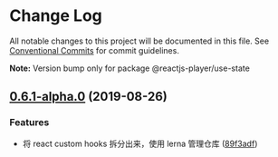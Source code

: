 # Change Log

All notable changes to this project will be documented in this file.
See [Conventional Commits](https://conventionalcommits.org) for commit guidelines.



**Note:** Version bump only for package @reactjs-player/use-state





## [0.6.1-alpha.0](https://github.com/goblin-laboratory/react-player/compare/v0.5.5...v0.6.1-alpha.0) (2019-08-26)


### Features

* 将 react custom hooks 拆分出来，使用 lerna 管理仓库 ([89f3adf](https://github.com/goblin-laboratory/react-player/commit/89f3adf))
